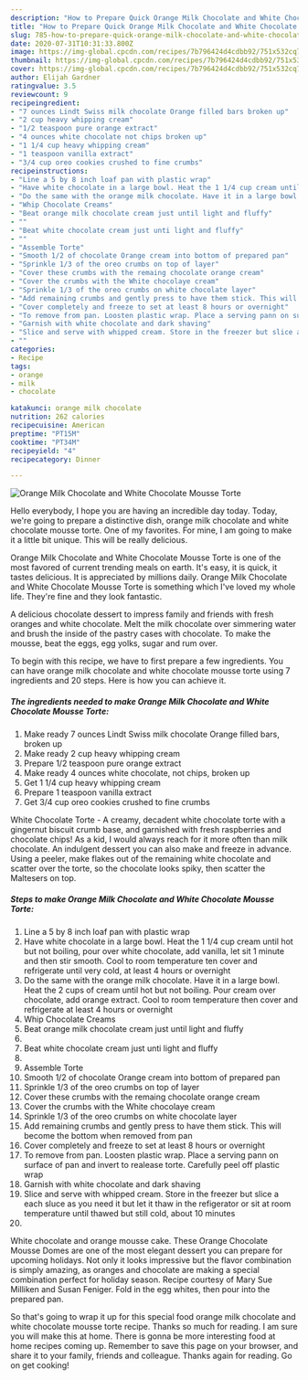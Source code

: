 ```yaml
---
description: "How to Prepare Quick Orange Milk Chocolate and White Chocolate Mousse Torte"
title: "How to Prepare Quick Orange Milk Chocolate and White Chocolate Mousse Torte"
slug: 785-how-to-prepare-quick-orange-milk-chocolate-and-white-chocolate-mousse-torte
date: 2020-07-31T10:31:33.800Z
image: https://img-global.cpcdn.com/recipes/7b796424d4cdbb92/751x532cq70/orange-milk-chocolate-and-white-chocolate-mousse-torte-recipe-main-photo.jpg
thumbnail: https://img-global.cpcdn.com/recipes/7b796424d4cdbb92/751x532cq70/orange-milk-chocolate-and-white-chocolate-mousse-torte-recipe-main-photo.jpg
cover: https://img-global.cpcdn.com/recipes/7b796424d4cdbb92/751x532cq70/orange-milk-chocolate-and-white-chocolate-mousse-torte-recipe-main-photo.jpg
author: Elijah Gardner
ratingvalue: 3.5
reviewcount: 9
recipeingredient:
- "7 ounces Lindt Swiss milk chocolate Orange filled bars broken up"
- "2 cup heavy whipping cream"
- "1/2 teaspoon pure orange extract"
- "4 ounces white chocolate not chips broken up"
- "1 1/4 cup heavy whipping cream"
- "1 teaspoon vanilla extract"
- "3/4 cup oreo cookies crushed to fine crumbs"
recipeinstructions:
- "Line a 5 by 8 inch loaf pan with plastic wrap"
- "Have white chocolate in a large bowl. Heat the 1 1/4 cup cream until hot but not boiling, pour over white chocolate, add vanilla, let sit 1 minute and then stir smooth. Cool to room temperature ten cover and refrigerate until very cold, at least 4 hours or overnight"
- "Do the same with the orange milk chocolate. Have it in a large bowl. Heat the 2 cups of cream until hot but not boiling. Pour cream over chocolate, add orange extract. Cool to room temperature then cover and refrigerate at least 4 hours or overnight"
- "Whip Chocolate Creams"
- "Beat orange milk chocolate cream just until light and fluffy"
- ""
- "Beat white chocolate cream just unti light and fluffy"
- ""
- "Assemble Torte"
- "Smooth 1/2 of chocolate Orange cream into bottom of prepared pan"
- "Sprinkle 1/3 of the oreo crumbs on top of layer"
- "Cover these crumbs with the remaing chocolate orange cream"
- "Cover the crumbs with the White chocolaye cream"
- "Sprinkle 1/3 of the oreo crumbs on white chocolate layer"
- "Add remaining crumbs and gently press to have them stick. This will become the bottom when removed from pan"
- "Cover completely and freeze to set at least 8 hours or overnight"
- "To remove from pan. Loosten plastic wrap. Place a serving pann on surface of pan and invert to realease torte. Carefully peel off plastic wrap"
- "Garnish with white chocolate and dark shaving"
- "Slice and serve with whipped cream. Store in the freezer but slice a each sluce as you need it but let it thaw in the refigerator or sit at room temperature until thawed but still cold, about 10 minutes"
- ""
categories:
- Recipe
tags:
- orange
- milk
- chocolate

katakunci: orange milk chocolate 
nutrition: 262 calories
recipecuisine: American
preptime: "PT15M"
cooktime: "PT34M"
recipeyield: "4"
recipecategory: Dinner

---
```



![Orange Milk Chocolate and White Chocolate Mousse Torte](https://img-global.cpcdn.com/recipes/7b796424d4cdbb92/751x532cq70/orange-milk-chocolate-and-white-chocolate-mousse-torte-recipe-main-photo.jpg)

Hello everybody, I hope you are having an incredible day today. Today, we're going to prepare a distinctive dish, orange milk chocolate and white chocolate mousse torte. One of my favorites. For mine, I am going to make it a little bit unique. This will be really delicious.

Orange Milk Chocolate and White Chocolate Mousse Torte is one of the most favored of current trending meals on earth. It's easy, it is quick, it tastes delicious. It is appreciated by millions daily. Orange Milk Chocolate and White Chocolate Mousse Torte is something which I've loved my whole life. They're fine and they look fantastic.

A delicious chocolate dessert to impress family and friends with fresh oranges and white chocolate. Melt the milk chocolate over simmering water and brush the inside of the pastry cases with chocolate. To make the mousse, beat the eggs, egg yolks, sugar and rum over.


To begin with this recipe, we have to first prepare a few ingredients. You can have orange milk chocolate and white chocolate mousse torte using 7 ingredients and 20 steps. Here is how you can achieve it.

<!--inarticleads1-->

##### The ingredients needed to make Orange Milk Chocolate and White Chocolate Mousse Torte:

1. Make ready 7 ounces Lindt Swiss milk chocolate Orange filled bars, broken up
1. Make ready 2 cup heavy whipping cream
1. Prepare 1/2 teaspoon pure orange extract
1. Make ready 4 ounces white chocolate, not chips, broken up
1. Get 1 1/4 cup heavy whipping cream
1. Prepare 1 teaspoon vanilla extract
1. Get 3/4 cup oreo cookies crushed to fine crumbs


White Chocolate Torte - A creamy, decadent white chocolate torte with a gingernut biscuit crumb base, and garnished with fresh raspberries and chocolate chips! As a kid, I would always reach for it more often than milk chocolate. An indulgent dessert you can also make and freeze in advance. Using a peeler, make flakes out of the remaining white chocolate and scatter over the torte, so the chocolate looks spiky, then scatter the Maltesers on top. 

<!--inarticleads2-->

##### Steps to make Orange Milk Chocolate and White Chocolate Mousse Torte:

1. Line a 5 by 8 inch loaf pan with plastic wrap
1. Have white chocolate in a large bowl. Heat the 1 1/4 cup cream until hot but not boiling, pour over white chocolate, add vanilla, let sit 1 minute and then stir smooth. Cool to room temperature ten cover and refrigerate until very cold, at least 4 hours or overnight
1. Do the same with the orange milk chocolate. Have it in a large bowl. Heat the 2 cups of cream until hot but not boiling. Pour cream over chocolate, add orange extract. Cool to room temperature then cover and refrigerate at least 4 hours or overnight
1. Whip Chocolate Creams
1. Beat orange milk chocolate cream just until light and fluffy
1. 
1. Beat white chocolate cream just unti light and fluffy
1. 
1. Assemble Torte
1. Smooth 1/2 of chocolate Orange cream into bottom of prepared pan
1. Sprinkle 1/3 of the oreo crumbs on top of layer
1. Cover these crumbs with the remaing chocolate orange cream
1. Cover the crumbs with the White chocolaye cream
1. Sprinkle 1/3 of the oreo crumbs on white chocolate layer
1. Add remaining crumbs and gently press to have them stick. This will become the bottom when removed from pan
1. Cover completely and freeze to set at least 8 hours or overnight
1. To remove from pan. Loosten plastic wrap. Place a serving pann on surface of pan and invert to realease torte. Carefully peel off plastic wrap
1. Garnish with white chocolate and dark shaving
1. Slice and serve with whipped cream. Store in the freezer but slice a each sluce as you need it but let it thaw in the refigerator or sit at room temperature until thawed but still cold, about 10 minutes
1. 


White chocolate and orange mousse cake. These Orange Chocolate Mousse Domes are one of the most elegant dessert you can prepare for upcoming holidays. Not only it looks impressive but the flavor combination is simply amazing, as oranges and chocolate are making a special combination perfect for holiday season. Recipe courtesy of Mary Sue Milliken and Susan Feniger. Fold in the egg whites, then pour into the prepared pan. 

So that's going to wrap it up for this special food orange milk chocolate and white chocolate mousse torte recipe. Thanks so much for reading. I am sure you will make this at home. There is gonna be more interesting food at home recipes coming up. Remember to save this page on your browser, and share it to your family, friends and colleague. Thanks again for reading. Go on get cooking!
